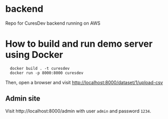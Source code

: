 # backend
Repo for CuresDev backend running on AWS

# How to build and run demo server using Docker

      docker build . -t curesdev
      docker run -p 8000:8000 curesdev

Then, open a browser and visit [http://localhost:8000/dataset/1/upload-csv](http://localhost:8000/dataset/1/upload-csv)

## Admin site

Visit http://localhost:8000/admin with user `admin` and password `1234`.
